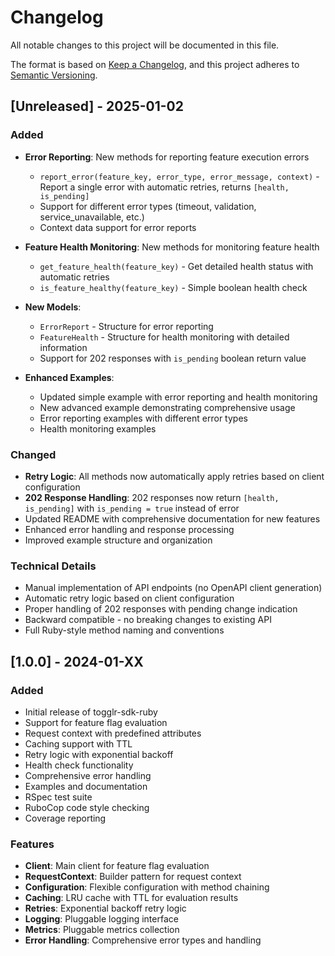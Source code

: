 # Changelog

All notable changes to this project will be documented in this file.

The format is based on [Keep a Changelog](https://keepachangelog.com/en/1.0.0/),
and this project adheres to [Semantic Versioning](https://semver.org/spec/v2.0.0.html).

## [Unreleased] - 2025-01-02

### Added
- **Error Reporting**: New methods for reporting feature execution errors
  - `report_error(feature_key, error_type, error_message, context)` - Report a single error with automatic retries, returns `[health, is_pending]`
  - Support for different error types (timeout, validation, service_unavailable, etc.)
  - Context data support for error reports

- **Feature Health Monitoring**: New methods for monitoring feature health
  - `get_feature_health(feature_key)` - Get detailed health status with automatic retries
  - `is_feature_healthy(feature_key)` - Simple boolean health check

- **New Models**:
  - `ErrorReport` - Structure for error reporting
  - `FeatureHealth` - Structure for health monitoring with detailed information
  - Support for 202 responses with `is_pending` boolean return value

- **Enhanced Examples**:
  - Updated simple example with error reporting and health monitoring
  - New advanced example demonstrating comprehensive usage
  - Error reporting examples with different error types
  - Health monitoring examples

### Changed
- **Retry Logic**: All methods now automatically apply retries based on client configuration
- **202 Response Handling**: 202 responses now return `[health, is_pending]` with `is_pending = true` instead of error
- Updated README with comprehensive documentation for new features
- Enhanced error handling and response processing
- Improved example structure and organization

### Technical Details
- Manual implementation of API endpoints (no OpenAPI client generation)
- Automatic retry logic based on client configuration
- Proper handling of 202 responses with pending change indication
- Backward compatible - no breaking changes to existing API
- Full Ruby-style method naming and conventions

## [1.0.0] - 2024-01-XX

### Added
- Initial release of togglr-sdk-ruby
- Support for feature flag evaluation
- Request context with predefined attributes
- Caching support with TTL
- Retry logic with exponential backoff
- Health check functionality
- Comprehensive error handling
- Examples and documentation
- RSpec test suite
- RuboCop code style checking
- Coverage reporting

### Features
- **Client**: Main client for feature flag evaluation
- **RequestContext**: Builder pattern for request context
- **Configuration**: Flexible configuration with method chaining
- **Caching**: LRU cache with TTL for evaluation results
- **Retries**: Exponential backoff retry logic
- **Logging**: Pluggable logging interface
- **Metrics**: Pluggable metrics collection
- **Error Handling**: Comprehensive error types and handling
